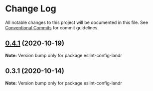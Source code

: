 # Change Log

All notable changes to this project will be documented in this file.
See [Conventional Commits](https://conventionalcommits.org) for commit guidelines.

## [0.4.1](https://github.com/Mixgenius/linting-and-formatting/tree/master/eslint-config-landr/compare/eslint-config-landr@0.4.0...eslint-config-landr@0.4.1) (2020-10-19)

**Note:** Version bump only for package eslint-config-landr





## 0.3.1 (2020-10-14)

**Note:** Version bump only for package eslint-config-landr
